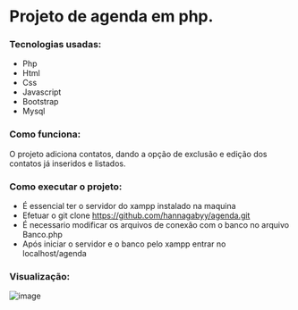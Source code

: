 # Projeto de agenda em php.
### Tecnologias usadas:
- Php
- Html
- Css
- Javascript
- Bootstrap
- Mysql

### Como funciona:
 O projeto adiciona contatos, dando a opção de exclusão e edição dos contatos já inseridos e listados.
 
### Como executar o projeto:
 - É essencial ter o servidor do xampp instalado na maquina
 - Efetuar o git clone https://github.com/hannagabyy/agenda.git
 - É necessario modificar os arquivos de conexão com o banco no arquivo Banco.php
 - Após iniciar o servidor e o banco pelo xampp entrar no localhost/agenda
 
### Visualização:
![image](https://user-images.githubusercontent.com/48922227/161382583-376eb7bb-2b6f-4158-9d99-c139e528edd3.png)
